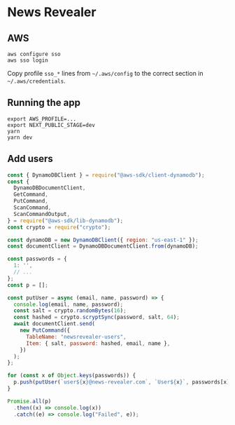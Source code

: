 # News Revealer

## AWS

```shell
aws configure sso
aws sso login
```

Copy profile `sso_*` lines from `~/.aws/config` to the correct section in `~/.aws/credentials`.

## Running the app

```shell
export AWS_PROFILE=...
export NEXT_PUBLIC_STAGE=dev
yarn
yarn dev
```

## Add users

```javascript
const { DynamoDBClient } = require("@aws-sdk/client-dynamodb");
const {
  DynamoDBDocumentClient,
  GetCommand,
  PutCommand,
  ScanCommand,
  ScanCommandOutput,
} = require("@aws-sdk/lib-dynamodb");
const crypto = require("crypto");

const dynamoDB = new DynamoDBClient({ region: "us-east-1" });
const documentClient = DynamoDBDocumentClient.from(dynamoDB);

const passwords = {
  1: '',
  // ...
};
const p = [];

const putUser = async (email, name, password) => {
  console.log(email, name, password);
  const salt = crypto.randomBytes(16);
  const hashed = crypto.scryptSync(password, salt, 64);
  await documentClient.send(
    new PutCommand({
      TableName: "newsrevealer-users",
      Item: { salt, password: hashed, email, name },
    })
  );
};

for (const x of Object.keys(passwords)) {
  p.push(putUser(`user${x}@news-revealer.com`, `User${x}`, passwords[x]));
}

Promise.all(p)
  .then((x) => console.log(x))
  .catch((e) => console.log("Failed", e));
```
